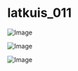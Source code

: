 # latkuis_011

![Image](https://github.com/user-attachments/assets/bbac3142-e03e-4cd8-bf1e-b155ef7e1f9e)

![Image](https://github.com/user-attachments/assets/cf87d183-cdae-42f4-860d-9f421c8ae9b0)

![Image](https://github.com/user-attachments/assets/7e77b7ec-2138-4cdd-b389-4415d6369d5e)
